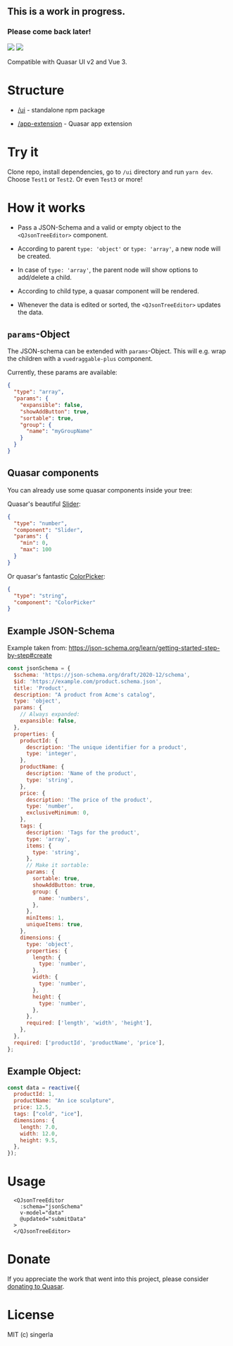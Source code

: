 ## This is a work in progress.
### Please come back later!

<img src="https://img.shields.io/npm/v/quasar-ui-json-tree-editor.svg?label=quasar-ui-json-tree-editor">
<img src="https://img.shields.io/npm/v/quasar-app-extension-json-tree-editor.svg?label=quasar-app-extension-json-tree-editor">

Compatible with Quasar UI v2 and Vue 3.

# Structure

- [/ui](ui) - standalone npm package

- [/app-extension](app-extension) - Quasar app extension

# Try it
Clone repo, install dependencies, go to `/ui` directory and run `yarn dev`.
Choose `Test1` or `Test2`. Or even `Test3` or more!

# How it works
- Pass a JSON-Schema and a valid or empty object to the `<QJsonTreeEditor>` component. 

- According to parent `type: 'object'` or `type: 'array'`, a new node will be created.

- In case of `type: 'array'`, the parent node will show options to add/delete a child.

- According to child type, a quasar component will be rendered.

- Whenever the data is edited or sorted, the `<QJsonTreeEditor>` updates the data.

## `params`-Object
The JSON-schema can be extended with `params`-Object. This will e.g. wrap the children with a `vuedraggable-plus` component.

Currently, these params are available:
```json
{
  "type": "array",
  "params": {
    "expansible": false,
    "showAddButton": true,
    "sortable": true,
    "group": {
      "name": "myGroupName"
    }
  }
}
```

## Quasar components
You can already use some quasar components inside your tree:

Quasar's beautiful [Slider](https://quasar.dev/vue-components/slider):
```json
{
  "type": "number",
  "component": "Slider",
  "params": {
    "min": 0,
    "max": 100
  }
}
```

Or quasar's fantastic [ColorPicker](https://quasar.dev/vue-components/color-picker):
```json
{
  "type": "string",
  "component": "ColorPicker"
}
```

## Example JSON-Schema

Example taken from:
https://json-schema.org/learn/getting-started-step-by-step#create

```js
const jsonSchema = {
  $schema: 'https://json-schema.org/draft/2020-12/schema',
  $id: 'https://example.com/product.schema.json',
  title: 'Product',
  description: "A product from Acme's catalog",
  type: 'object',
  params: {
    // Always expanded:
    expansible: false,
  },
  properties: {
    productId: {
      description: 'The unique identifier for a product',
      type: 'integer',
    },
    productName: {
      description: 'Name of the product',
      type: 'string',
    },
    price: {
      description: 'The price of the product',
      type: 'number',
      exclusiveMinimum: 0,
    },
    tags: {
      description: 'Tags for the product',
      type: 'array',
      items: {
        type: 'string',
      },
      // Make it sortable:
      params: {
        sortable: true,
        showAddButton: true,
        group: {
          name: 'numbers',
        },
      },
      minItems: 1,
      uniqueItems: true,
    },
    dimensions: {
      type: 'object',
      properties: {
        length: {
          type: 'number',
        },
        width: {
          type: 'number',
        },
        height: {
          type: 'number',
        },
      },
      required: ['length', 'width', 'height'],
    },
  },
  required: ['productId', 'productName', 'price'],
};
```

## Example Object:

```js
const data = reactive({
  productId: 1,
  productName: "An ice sculpture",
  price: 12.5,
  tags: ["cold", "ice"],
  dimensions: {
    length: 7.0,
    width: 12.0,
    height: 9.5,
  },
});
```

# Usage
```vue
  <QJsonTreeEditor
    :schema="jsonSchema"
    v-model="data"
    @updated="submitData"
  >
  </QJsonTreeEditor>
```

# Donate

If you appreciate the work that went into this project, please consider [donating to Quasar](https://donate.quasar.dev).

# License

MIT (c) singerla
